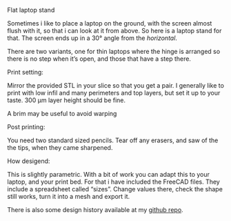 Flat laptop stand

Sometimes i like to place a laptop on the ground, with the screen almost flush with it, so that i can look at it from above. So here is a laptop stand for that. The screen ends up in a 30° angle from the *horizontal*.

There are two variants, one for thin laptops where the hinge is arranged so there is no step when it’s open, and those that have a step there.

Print setting:

Mirror the provided STL in your slice so that you get a pair.
I generally like to print with low infil and many perimeters and top layers, but set it up to your taste. 300 µm layer height should be fine.

A brim may be useful to avoid warping

Post printing:

You need two standard sized pencils. Tear off any erasers, and saw of the the tips, when they came sharpened.


How desigend:


This is slightly parametric. With a bit of work you can adapt this to your laptop, and your print bed. For that i have included the FreeCAD files. They include a spreadsheet called “sizes”. Change values there, check the shape still works, turn it into a mesh and export it.

There is also some design history available at my [github repo](https://github.com/ospalh/3d-printing/tree/develop/laptopstand).

